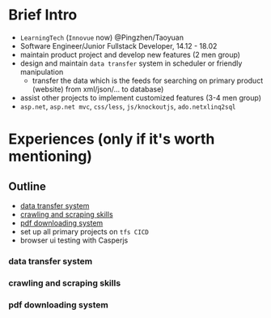 # Brief Intro
- `LearningTech` (`Innovue` now) @Pingzhen/Taoyuan
- Software Engineer/Junior Fullstack Developer, 14.12 - 18.02
- maintain product project and develop new features (2 men group)
- design and maintain `data transfer` system in scheduler or friendly manipulation
  - transfer the data which is the feeds for searching on primary product (website) from xml/json/... to database)
- assist other projects to implement customized features (3-4 men group)
- `asp.net`, `asp.net mvc`, `css/less`, `js/knockoutjs`, `ado.netxlinq2sql`

# Experiences (only if it's worth mentioning)
## Outline
- [data transfer system](#data-transfer-system)
- [crawling and scraping skills](#crawling-and-scraping-skills)
- [pdf downloading system](#pdf-downloading-system)
- set up all primary projects on `tfs CICD`
- browser ui testing with Casperjs

### data transfer system
### crawling and scraping skills
### pdf downloading system
